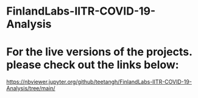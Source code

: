 # FinlandLabs-IITR-COVID-19-Analysis

# For the live versions of the projects. please check out the links below:
https://nbviewer.jupyter.org/github/teetangh/FinlandLabs-IITR-COVID-19-Analysis/tree/main/
